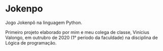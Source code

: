 # Jokenpo
Jogo Jokenpô na linguagem Python.

Primeiro projeto elaborado por mim e meu colega de classe, Vinícius Valongo, em outrubro de 2020 (1° período da faculdade) na disciplina de Lógica de programação.
